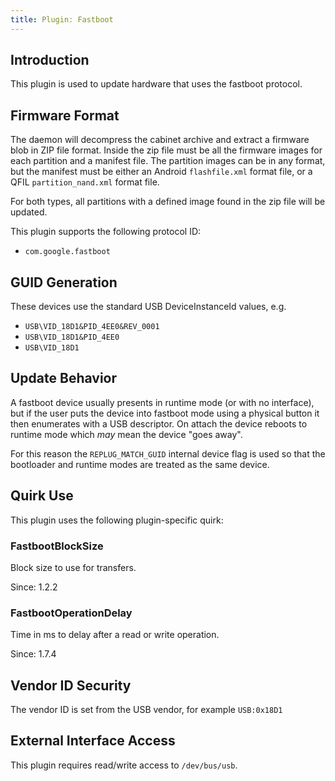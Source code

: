 ```yaml
---
title: Plugin: Fastboot
---
```


## Introduction

This plugin is used to update hardware that uses the fastboot protocol.

## Firmware Format

The daemon will decompress the cabinet archive and extract a firmware blob in
ZIP file format. Inside the zip file must be all the firmware images for each
partition and a manifest file. The partition images can be in any format, but
the manifest must be either an Android `flashfile.xml` format file, or a QFIL
`partition_nand.xml` format file.

For both types, all partitions with a defined image found in the zip file will
be updated.

This plugin supports the following protocol ID:

* `com.google.fastboot`

## GUID Generation

These devices use the standard USB DeviceInstanceId values, e.g.

* `USB\VID_18D1&PID_4EE0&REV_0001`
* `USB\VID_18D1&PID_4EE0`
* `USB\VID_18D1`

## Update Behavior

A fastboot device usually presents in runtime mode (or with no interface),
but if the user puts the device into fastboot mode using a physical button
it then enumerates with a USB descriptor. On attach the device reboots to
runtime mode which *may* mean the device "goes away".

For this reason the `REPLUG_MATCH_GUID` internal device flag is used so that
the bootloader and runtime modes are treated as the same device.

## Quirk Use

This plugin uses the following plugin-specific quirk:

### FastbootBlockSize

Block size to use for transfers.

Since: 1.2.2

### FastbootOperationDelay

Time in ms to delay after a read or write operation.

Since: 1.7.4

## Vendor ID Security

The vendor ID is set from the USB vendor, for example `USB:0x18D1`

## External Interface Access

This plugin requires read/write access to `/dev/bus/usb`.
